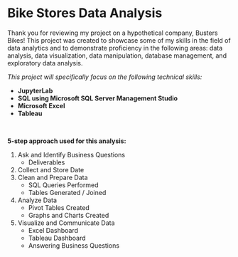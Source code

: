 # Bike Stores Data Analysis

Thank you for reviewing my project on a hypothetical company, Busters Bikes! This project was created to showcase some of my skills in the field of data analytics and to demonstrate proficiency in the following areas: data analysis, data visualization, data manipulation, database management, and exploratory data analysis.

*This project will specifically focus on the following technical skills:*
- **JupyterLab**
 - **SQL using Microsoft SQL Server Management Studio**
- **Microsoft Excel**
- **Tableau**

<BR>

**5-step approach used for this analysis:**
1. Ask and Identify Business Questions
   * Deliverables
2. Collect and Store Date
4. Clean and Prepare Data
   * SQL Queries Performed
   * Tables Generated / Joined
6. Analyze Data
   * Pivot Tables Created
   * Graphs and Charts Created
8. Visualize and Communicate Data
   * Excel Dashboard
   * Tableau Dashboard
   * Answering Business Questions
